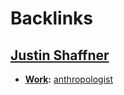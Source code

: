 
# Backlinks
## [Justin Shaffner](<Justin Shaffner.md>)
- **[Work](<Work.md>):** [anthropologist](<anthropologist.md>)

